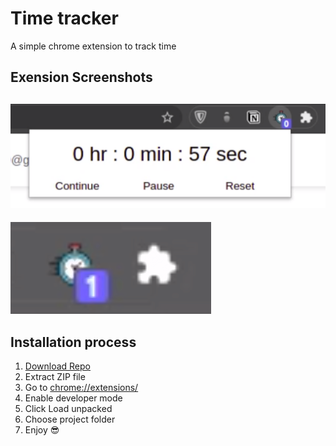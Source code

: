 # Time tracker 
A simple chrome extension to track time 

## Exension Screenshots
![extension screenshot](/screenshots/screen1.png)
-------
![extension screenshot](/screenshots/screen2.png)

## Installation process
1) [Download Repo](https://github.com/AOTantawy/time-tracker-chrome-extension.git) 
2) Extract ZIP file 
3) Go to [chrome://extensions/](chrome://extensions/)
4) Enable developer mode 
5) Click Load unpacked
6) Choose project folder 
7) Enjoy 😎

